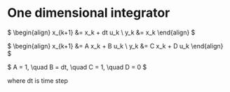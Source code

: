 # One dimensional integrator


$
\begin{align}
x_{k+1} &= x_k + dt u_k \\
y_k &= x_k
\end{align}
$


$
\begin{align}
x_{k+1} &= A x_k + B u_k \\
y_k &= C x_k + D u_k
\end{align}
$



$
A = 1, \quad B = dt, \quad C = 1, \quad D = 0
$


where dt is time step